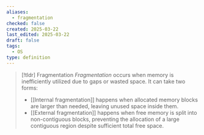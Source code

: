 ```yaml
---
aliases:
  - fragmentation
checked: false
created: 2025-03-22
last_edited: 2025-03-22
draft: false
tags:
  - OS
type: definition
---
```

>[!tldr] Fragmentation
>_Fragmentation_ occurs when memory is inefficiently utilized due to gaps or wasted space. It can take two forms:
> - [[Internal fragmentation]] happens when allocated memory blocks are larger than needed, leaving unused space inside them.
>- [[External fragmentation]] happens when free memory is split into non-contiguous blocks, preventing the allocation of a large contiguous region despite sufficient total free space.
